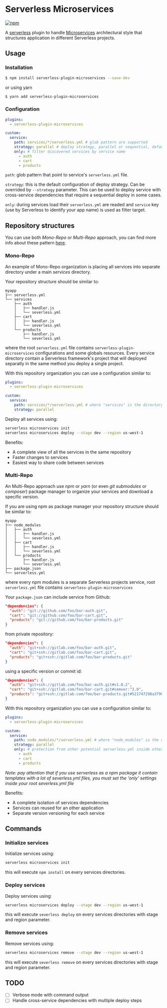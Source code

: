 # Serverless Microservices

[![npm](https://img.shields.io/npm/v/serverless-plugin-microservices.svg)](https://www.npmjs.com/package/serverless-plugin-microservices)

A [serverless](https://serverless.com) plugin to handle [Microservices](https://en.wikipedia.org/wiki/Microservices) architectural style that structures application in different Serverless projects.

## Usage

### Installation

```bash
$ npm install serverless-plugin-microservices --save-dev
```
or using yarn
```bash
$ yarn add serverless-plugin-microservices
```

### Configuration

```yaml
plugins:
  - serverless-plugin-microservices

custom:
  service:
    path: services/*/serverless.yml # glob pattern are supported
    strategy: parallel # deploy strategy, parallel or sequential, default: sequential
    only: # filter discovered services by service name  
      - auth
      - cart
      - products
```

`path`: glob pattern that point to service's `serverless.yml` file.

`strategy`: this is the default configuration of deploy strategy. Can be overrided by `--strategy` parameter. This can be used to deploy service with cross-service dependencies that require a sequential deploy in some cases.

`only`: during services load their `serverless.yml` are readed and `service` key (use by Serverless to identify your app name) is used as filter target.

## Repository structures

You can use both *Mono-Repo* or *Multi-Repo* approach, you can find more info about these pattern [here](https://serverless-stack.com/chapters/organizing-serverless-projects.html).

### Mono-Repo

An example of Mono-Repo organization is placing all services into separate directory under a main *services* directory. 

Your repository structure should be similar to:
```
myapp
├── serverless.yml
└── services
    ├── auth
    │   ├── handler.js
    │   └── severless.yml
    ├── cart
    │   ├── handler.js
    │   └── severless.yml
    └── products
        ├── handler.js
        └── severless.yml
```
where the root `serverless.yml` file contains `serverless-plugin-microservices` configurations and some globals resources. Every service directory contain a Serverless framework's project that will deployed separatly in the same method you deploy a single project.

With this repository organization you can use a configuration similar to:
```yaml
plugins:
  - serverless-plugin-microservices

custom:
  service:
    path: services/*/serverless.yml # where "services" is the directory that contain services
    strategy: parallel
```

Deploy all services using:
```bash
serverless microservices init
serverless microservices deploy --stage dev --region us-west-1
```

Benefits:
- A complete view of all the services in the same repository 
- Faster changes to services
- Easiest way to share code between services

### Multi-Repo

An Multi-Repo approach use *npm* or *yarn* (or even *git submodules* or *composer*) package manager to organize your services and download a specific version.

If you are using npm as package manager your repository structure should be similar to:
```
myapp
├── node_modules
│   ├── auth
│   │   ├── handler.js
│   │   └── severless.yml
│   ├── cart
│   │   ├── handler.js
│   │   └── severless.yml
│   └── products
│       ├── handler.js
│       └── severless.yml
├── package.json
└── serverless.yml
```
where every npm modules is a separate Serverless projects service, root `serverless.yml` file contains `serverless-plugin-microservices`

Your `package.json` can include service from Github:
```json
"dependencies": {
  "auth": "git://github.com/foo/bar-auth.git",
  "cart": "git://github.com/foo/bar-cart.git",
  "products": "git://github.com/foo/bar-products.git"
}
```
from private repository:
```json
"dependencies": {
  "auth": "git+ssh://gitlab.com/foo/bar-auth.git",
  "cart": "git+ssh://gitlab.com/foo/bar-cart.git",
  "products": "git+ssh://gitlab.com/foo/bar-products.git"
}
```
using a specific version or commit id:
```json
"dependencies": {
  "auth": "git+ssh://gitlab.com/foo/bar-auth.git#v1.0.2",
  "cart": "git+ssh://gitlab.com/foo/bar-cart.git#semver:^2.0",
  "products": "git+ssh://gitlab.com/foo/bar-products.git#521747298a3790fde1710f3aa2d03b55020575aa"
}
```

With this repository organization you can use a configuration similar to:
```yaml
plugins:
  - serverless-plugin-microservices

custom:
  service:
    path: node_modules/*/serverless.yml # where "node_modules" is the directory that contain npm package
    strategy: parallel
    only: # protection from other potential serverless.yml inside other npm package
      - auth
      - cart
      - products
```
_Note: pay attention that if you use serverless as a npm package it contain templates with a lot of severless.yml files, you must set the 'only' settings inside your root severless.yml file_

Benefits:
- A complete isolation of services dependencies
- Services can reused for an other application
- Separate version versioning for each service

## Commands

### Initialize services

Initialize services using:
```bash
serverless microservices init
```
this will execute `npm install` on every services directories.

### Deploy services

Deploy services using:
```bash
serverless microservices deploy --stage dev --region us-west-1
```
this will execute `severless deploy` on every services directories with stage and region parameter.

### Remove services

Remove services using:
```bash
serverless microservices remove --stage dev --region us-west-1
```
this will execute `severless remove` on every services directories with stage and region parameter.

## TODO

- [ ] Verbose mode with command output
- [ ] Handle cross-service dependencies with multiple deploy steps
